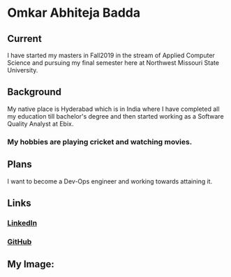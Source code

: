 # Omkar Abhiteja Badda

## Current

 I have started my masters in Fall2019 in the stream of Applied Computer Science and pursuing my final semester here at Northwest Missouri State University.

## Background
My native place is Hyderabad which is in India where I have completed all my education till bachelor's degree and then started working as a Software Quality Analyst at Ebix.
### My hobbies are playing cricket and watching movies.

## Plans
I want to become a Dev-Ops engineer and working towards attaining it.

## Links

### [LinkedIn](https://www.linkedin.com/in/omkar-abhiteja-badda-661866180/)
### [GitHub](https://github.com/abhiteja29)

## My Image:



